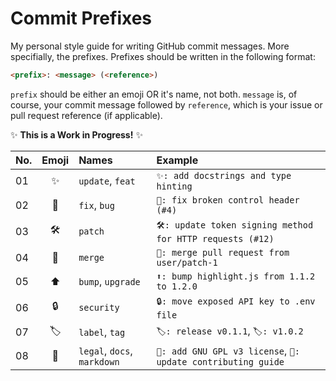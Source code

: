 # Commit Prefixes

My personal style guide for writing GitHub commit messages. More specifially, the prefixes. Prefixes should be written in the following format:

```html
<prefix>: <message> (<reference>)
```

`prefix` should be either an emoji OR it's name, not both. `message` is, of course, your commit message followed by `reference`, which is your issue or pull request reference (if applicable).

✨ **This is a Work in Progress!** ✨

|No. |Emoji |Names                       |Example                                                      |
|:---|:----:|:---------------------------|:------------------------------------------------------------|
|01  |✨    |`update`, `feat`            |`✨: add docstrings and type hinting`                        |
|02  |🔨    |`fix`, `bug`                |`🔨: fix broken control header (#4)`                         |
|03  |🛠️    |`patch`                     |`🛠️: update token signing method for HTTP requests (#12)`    |
|️️04  |🔀    |`merge`                     |`🔀: merge pull request from user/patch-1`                   |
|05  |⬆️    |`bump`, `upgrade`           |`⬆️: bump highlight.js from 1.1.2 to 1.2.0`                  |
|06  |🔒    |`security`                  |`🔒: move exposed API key to .env file`                      |
|07  |🏷️    |`label`, `tag`              |`🏷️: release v0.1.1`, `🏷️: v1.0.2`                           |
|08  |📝    |`legal`, `docs`, `markdown` |`📝: add GNU GPL v3 license`, `📝: update contributing guide`|
